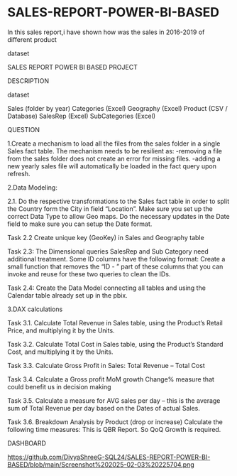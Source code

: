 # SALES-REPORT-POWER-BI-BASED
In this sales report,i have shown how was the sales in 2016-2019 of different product 

dataset 

 SALES REPORT POWER BI BASED PROJECT

DESCRIPTION 


dataset

Sales (folder by year)
Categories (Excel)
Geography (Excel)
Product (CSV / Database)
SalesRep (Excel)
SubCategories (Excel)

QUESTION

1.Create a mechanism to load all the files from the sales folder in a single Sales fact table.
The mechanism needs to be resilient as:
	-removing a file from the sales folder does not create an error for missing files.
	-adding a new yearly sales file will automatically be loaded in the fact query upon refresh.

2.Data Modeling: 

2.1. Do the respective transformations to the Sales fact table in order to split the Country form the City in field “Location”. Make sure you set up the correct Data Type to allow Geo maps.
Do the necessary updates in the Date field to make sure you can setup the Date format.

Task 2.2  Create unique key (GeoKey) in Sales and Geography table

Task 2.3: The Dimensional queries SalesRep and Sub Category need additional treatment. Some ID columns have the following format:
Create a small function that removes the “ID - ” part of these columns that you can invoke and reuse for these two queries to clean the IDs.

Task 2.4: 
Create the Data Model connecting all tables and using the Calendar table already set up in the pbix.

3.DAX calculations

Task 3.1. Calculate Total Revenue in Sales table, using the Product’s Retail Price, and multiplying it by the Units.

Task 3.2. Calculate Total Cost in Sales table, using the Product’s Standard Cost, and multiplying it by the Units.

Task 3.3. Calculate Gross Profit in Sales: Total Revenue – Total Cost

Task 3.4. Calculate a Gross profit MoM growth Change% measure that could benefit us in decision making

Task 3.5. Calculate a measure for AVG sales per day – this is the average sum of Total Revenue per day based on the Dates of actual Sales.	

Task 3.6. Breakdown Analysis by Product (drop or increase)
          Calculate the following time measures:
          This is QBR Report. So QoQ Growth is required.


DASHBOARD

https://github.com/DivyaShreeG-SQL24/SALES-REPORT-POWER-BI-BASED/blob/main/Screenshot%202025-02-03%20225704.png
